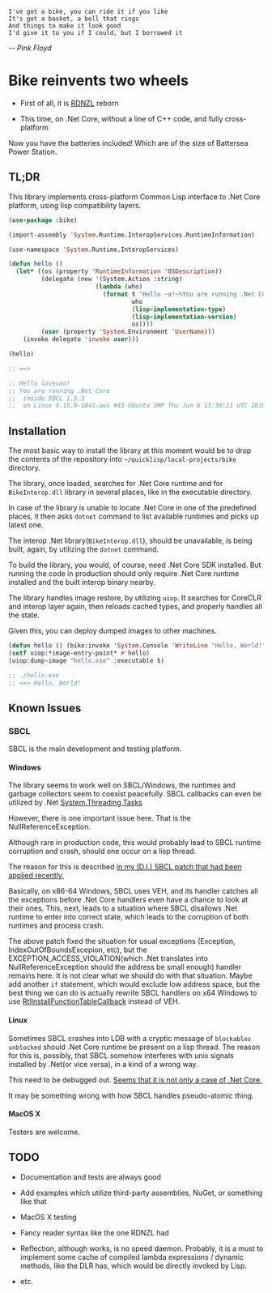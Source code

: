     I've got a bike, you can ride it if you like
    It's got a basket, a bell that rings
    And things to make it look good
    I'd give it to you if I could, but I borrowed it
*-- Pink Floyd*


# Bike reinvents two wheels

* First of all, it is [RDNZL](https://common-lisp.net/~loliveira/ediware/rdnzl/_darcs/current/doc/) reborn

* This time, on .Net Core, without a line of C++ code, and fully cross-platform

Now you have the batteries included! Which are of the size of Battersea Power Station.


## TL;DR

This library implements cross-platform Common Lisp interface to .Net Core platform, using lisp compatibility layers.

````lisp
(use-package :bike)

(import-assembly 'System.Runtime.InteropServices.RuntimeInformation)

(use-namespace 'System.Runtime.InteropServices)

(defun hello ()
  (let* ((os (property 'RuntimeInformation 'OSDescription))
         (delegate (new '(System.Action :string)
                        (lambda (who)
                          (format t "Hello ~a!~%You are running .Net Core~% inside ~a ~a~% on ~a"
                                  who
                                  (lisp-implementation-type)
                                  (lisp-implementation-version)                                  
                                  os))))
         (user (property 'System.Environment 'UserName)))
    (invoke delegate 'invoke user)))

(hello)

;; ==>

;; Hello lovesan!
;; You are running .Net Core
;;  inside SBCL 1.5.3
;;  on Linux 4.15.0-1041-aws #43-Ubuntu SMP Thu Jun 6 13:39:11 UTC 2019
````

## Installation

The most basic way to install the library at this moment would be to drop the contents of the repository into ````~/quicklisp/local-projects/bike```` directory.

The library, once loaded, searches for .Net Core runtime and for ````BikeInterop.dll```` library in several places, like in the executable directory.

In case of the library is unable to locate .Net Core in one of the predefined places, it then asks ````dotnet```` command to list available runtimes and picks up latest one.

The interop .Net library(````BikeInterop.dll````), should be unavailable, is being built, again, by utilizing the ````dotnet```` command.

To build the library, you would, of course, need .Net Core SDK installed. But running the code in production should only require .Net Core runtime installed and the built interop binary nearby.

The library handles image restore, by utilizing ````uiop````. It searches for CoreCLR and interop layer again, then reloads cached types, and properly handles all the state.

Given this, you can deploy dumped images to other machines.

````lisp
(defun hello () (bike:invoke 'System.Console 'WriteLine "Hello, World!"))
(setf uiop:*image-entry-point* #'hello)
(uiop:dump-image "hello.exe" :executable t)

;; ./hello.exe
;; ==> Hello, World!
````

## Known Issues

### SBCL

SBCL is the main development and testing platform.

#### Windows

The library seems to work well on SBCL/Windows, the runtimes and garbage collectors seem to coexist peacefully. SBCL callbacks can even be utilized by .Net [System.Threading.Tasks](https://docs.microsoft.com/en-us/dotnet/api/system.threading.tasks?view=netcore-2.2)

However, there is one important issue here. That is the NullReferenceException.

Although rare in production code, this would probably lead to SBCL runtime corruption and crash, should one occur on a lisp thread.

The reason for this is described [in my (D.I.) SBCL patch that had been applied recently.](https://sourceforge.net/p/sbcl/mailman/sbcl-devel/thread/CAK3-8Ji8XrjZd8ttKa0XOFPTewbg%2Bf2t5U3ZCwWGdcv6S6W_mQ%40mail.gmail.com/#msg36687909)

Basically, on x86-64 Windows, SBCL uses VEH, and its handler catches all the exceptions before .Net Core handlers even have a chance to look at their ones. This, next, leads to a situation where SBCL disallows .Net runtime to enter into correct state, which leads to the corruption of both runtimes and process crash.

The above patch fixed the situation for usual exceptions (Exception, IndexOutOfBoundsExcepion, etc), but the EXCEPTION_ACCESS_VIOLATION(which .Net translates into NullReferenceException should the address be small enough) handler remains here. It is not clear what we should do with that situation. Maybe add another ````if```` statement, which would exclude low address space, but the best thing we can do is actually rewrite SBCL handlers on x64 Windows to use [RtlInstallFunctionTableCallback](https://docs.microsoft.com/en-us/windows/desktop/api/winnt/nf-winnt-rtlinstallfunctiontablecallback) instead of VEH.

#### Linux

Sometimes SBCL crashes into LDB with a cryptic message of ```blockables unblocked``` should .Net Core runtime be present on a lisp thread. The reason for this is, possibly, that SBCL somehow interferes with unix signals installed by .Net(or vice versa), in a kind of a wrong way.

This need to be debugged out. [Seems that it is not only a case of .Net Core.](https://irclog.tymoon.eu/freenode/lisp?around=1500933122)

It may be something wrong with how SBCL handles pseudo-atomic thing.

#### MacOS X

Testers are welcome.

## TODO

* Documentation and tests are always good

* Add examples which utilize third-party assemblies, NuGet, or something like that

* MacOS X testing

* Fancy reader syntax like the one RDNZL had

* Reflection, although works, is no speed daemon. Probably, it is a must to implement some cache of compiled lambda expressions / dynamic methods, like the DLR has, which would be directly invoked by Lisp.

* etc.